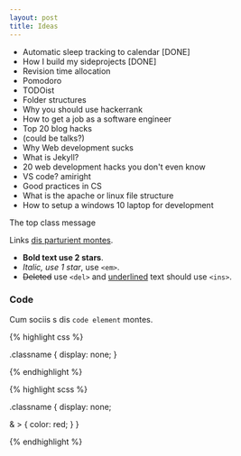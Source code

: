 ```yaml
---
layout: post
title: Ideas
---
```


- Automatic sleep tracking to calendar [DONE]
- How I build my sideprojects [DONE]
- Revision time allocation
- Pomodoro
- TODOist
- Folder structures
- Why you should use hackerrank
- How to get a job as a software engineer
- Top 20 blog hacks
- (could be talks?)
- Why Web development sucks
- What is Jekyll?
- 20 web development hacks you don't even know
- VS code? amiright
- Good practices in CS
- What is the apache or linux file structure
- How to setup a windows 10 laptop for development



<div class="message">
  The top class message
</div>

Links <a href="#">dis parturient montes</a>.

- **Bold text use 2 stars**.
- *Italic, use 1 star*, use `<em>`.
- <del>Deleted</del> use `<del>` and <ins>underlined</ins> text should use `<ins>`.


### Code

Cum sociis s dis `code element` montes.

{% highlight css %}

.classname {
  display: none;
}

{% endhighlight %}


{% highlight scss %}

.classname {
  display: none;

  & > {
    color: red;
  }
}

{% endhighlight %}
